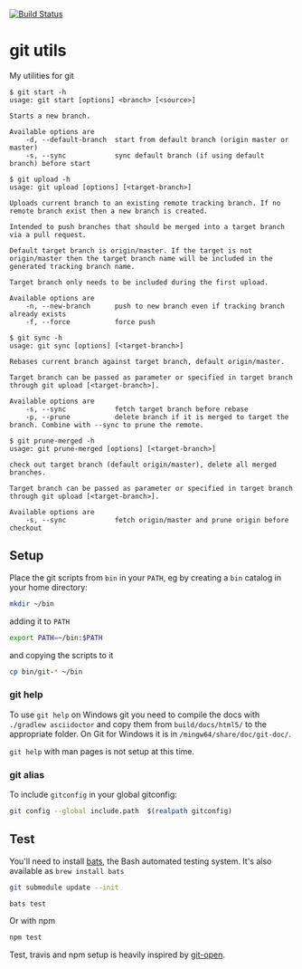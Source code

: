 [![Build Status](https://travis-ci.org/lovef/git-utils.svg?branch=master)](https://travis-ci.org/lovef/git-utils)

# git utils

My utilities for git

```
$ git start -h
usage: git start [options] <branch> [<source>]

Starts a new branch.

Available options are
    -d, --default-branch  start from default branch (origin master or master)
    -s, --sync            sync default branch (if using default branch) before start
```

```
$ git upload -h
usage: git upload [options] [<target-branch>]

Uploads current branch to an existing remote tracking branch. If no remote branch exist then a new branch is created.

Intended to push branches that should be merged into a target branch via a pull request.

Default target branch is origin/master. If the target is not origin/master then the target branch name will be included in the generated tracking branch name.

Target branch only needs to be included during the first upload.

Available options are
    -n, --new-branch      push to new branch even if tracking branch already exists
    -f, --force           force push
```

```
$ git sync -h
usage: git sync [options] [<target-branch>]

Rebases current branch against target branch, default origin/master.

Target branch can be passed as parameter or specified in target branch through git upload [<target-branch>].

Available options are
    -s, --sync            fetch target branch before rebase
    -p, --prune           delete branch if it is merged to target the branch. Combine with --sync to prune the remote.
```

```
$ git prune-merged -h
usage: git prune-merged [options] [<target-branch>]

check out target branch (default origin/master), delete all merged branches.

Target branch can be passed as parameter or specified in target branch through git upload [<target-branch>].

Available options are
    -s, --sync            fetch origin/master and prune origin before checkout
```

## Setup

Place the git scripts from `bin` in your `PATH`, eg by creating a `bin` catalog in your home directory:

```sh
mkdir ~/bin
```
adding it to `PATH`
```sh
export PATH=~/bin:$PATH
```
and copying the scripts to it
```sh
cp bin/git-* ~/bin
```

### git help

To use `git help` on Windows git you need to compile the docs with `./gradlew asciidoctor` and copy them from
`build/docs/html5/` to the appropriate folder. On Git for Windows it is in
`/mingw64/share/doc/git-doc/`.

`git help` with man pages is not setup at this time.

### git alias

To include `gitconfig` in your global gitconfig:

```bash
git config --global include.path  $(realpath gitconfig)
```

## Test

You'll need to install [bats](https://github.com/sstephenson/bats#installing-bats-from-source), the Bash automated testing system. It's also available as `brew install bats`

```sh
git submodule update --init

bats test
```

Or with npm

```sh
npm test
```

Test, travis and npm setup is heavily inspired by [git-open](https://github.com/paulirish/git-open).
